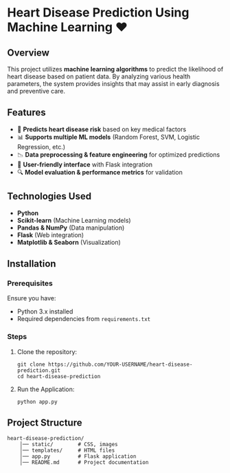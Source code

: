 # Heart Disease Prediction Using Machine Learning ❤️

## Overview
This project utilizes **machine learning algorithms** to predict the likelihood of heart disease based on patient data. By analyzing various health parameters, the system provides insights that may assist in early diagnosis and preventive care.

## Features
- 🏥 **Predicts heart disease risk** based on key medical factors
- 📊 **Supports multiple ML models** (Random Forest, SVM, Logistic Regression, etc.)
- 📉 **Data preprocessing & feature engineering** for optimized predictions
- 🎯 **User-friendly interface** with Flask integration
- 🔍 **Model evaluation & performance metrics** for validation

## Technologies Used
- **Python**
- **Scikit-learn** (Machine Learning models)
- **Pandas & NumPy** (Data manipulation)
- **Flask** (Web integration)
- **Matplotlib & Seaborn** (Visualization)

## Installation
### Prerequisites
Ensure you have:
- Python 3.x installed
- Required dependencies from `requirements.txt`

### Steps
1. Clone the repository:
   ```
   git clone https://github.com/YOUR-USERNAME/heart-disease-prediction.git
   cd heart-disease-prediction
2. Run the Application:
    ```
    python app.py

## Project Structure
```
heart-disease-prediction/
    │── static/        # CSS, images
    │── templates/     # HTML files
    │── app.py         # Flask application
    │── README.md      # Project documentation